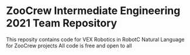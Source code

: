 # ZooCrew Intermediate Engineering 2021 Team Repository
This reposity contains code for VEX Robotics in RobotC Natural Language for ZooCrew projects
All code is free and open to all
